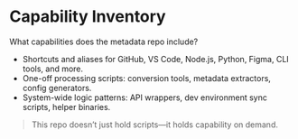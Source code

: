 # Capability Inventory

What capabilities does the metadata repo include?

- Shortcuts and aliases for GitHub, VS Code, Node.js, Python, Figma, CLI tools, and more.
- One-off processing scripts: conversion tools, metadata extractors, config generators.
- System-wide logic patterns: API wrappers, dev environment sync scripts, helper binaries.

> This repo doesn’t just hold scripts—it holds capability on demand.